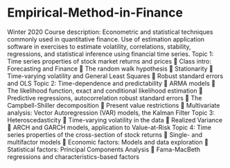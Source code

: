 # Empirical-Method-in-Finance
Winter 2020  Course description: Econometric and statistical techniques commonly used in quantitative finance. Use of estimation application software in exercises to estimate volatility, correlations, stability, regressions, and statistical inference using financial time series.  Topic 1: Time series properties of stock market returns and prices   Class intro: Forecasting and Finance   The random walk hypothesis   Stationarity   Time-varying volatility and General Least Squares   Robust standard errors and OLS  Topic 2: Time-dependence and predictability   ARMA models   The likelihood function, exact and conditional likelihood estimation   Predictive regressions, autocorrelation robust standard errors   The Campbell-Shiller decomposition   Present value restrictions   Multivariate analysis: Vector Autoregression (VAR) models, the Kalman Filter  Topic 3: Heteroscedasticity   Time-varying volatility in the data   Realized Variance   ARCH and GARCH models, application to Value-at-Risk  Topic 4: Time series properties of the cross-section of stock returns   Single- and multifactor models   Economic factors: Models and data exploration   Statistical factors: Principal Components Analysis   Fama-MacBeth regressions and characteristics-based factors
